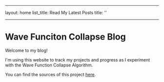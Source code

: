 <!-- index.markdown -->
---

layout: home
list_title: Read My Latest Posts
title: ''

---

# Wave Funciton Collapse Blog

Welcome to my blog!

I'm using this website to track my projects and progress as I experiment with the Wave Function Collapse Algorithm.

You can find the sources of this project
[here](https://github.com/CmndrSalamander/Wave-Function_Collapse).
